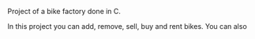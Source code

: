 Project of a bike factory done in C.

In this project you can add, remove, sell, buy and rent bikes. You can also